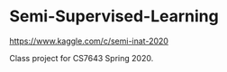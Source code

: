 # Semi-Supervised-Learning

https://www.kaggle.com/c/semi-inat-2020

Class project for CS7643 Spring 2020.
